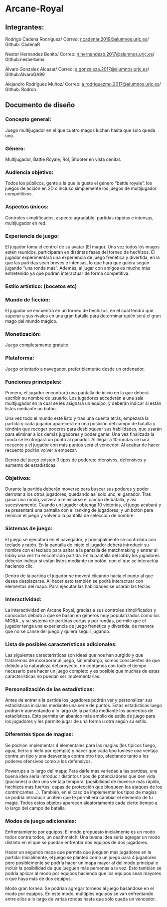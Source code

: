 # Arcane-Royal

## Integrantes:

Rodrigo Cadena Rodríguez/ 
Correo: r.cadenar.2019@alumnos.urjc.es/
Github: CadenaR

Nestor Hernandez Benito/
Correo: n.hernandezb.2017@alumnos.urjc.es/
Github:nesherbens

Álvaro Gonzalez Alcazar/
Correo: a.gonzaleza.2017@alumnos.urjc.es/
Github:AlvaroGA99

Alejandro Rodríguez Muñoz/
Correo: a.rodriguezmu.2017@alumnos.urjc.es/
Github: Rodron


## Documento de diseño

### Concepto general:
Juego multijugador en el que cuatro magos luchan hasta que solo queda uno.
### Género:
Multijugador, Battle Royale, Rol, Shooter en vista cenital.
### Audiencia objetivo:
Todos los públicos, gente a la que le guste el género “battle royale”, los juegos de acción en 2D o incluso simplemente los juegos de multijugador competitivos.
### Aspectos únicos:
Controles simplificados, aspecto agradable, partidas rápidas e intensas, multijugador en red.

### Experiencia de juego:
El jugador toma el control de su avatar (El mago). Una vez todos los magos estén reunidos, participaran en distintas fases del torneo de hechizos. El jugador experimentará una experiencia de juego frenética y divertida, en la que las partidas sean breves e intensas, lo que hará que quiera seguir jugando “una ronda más”. Además, al jugar con amigos es mucho más entretenido ya que podrán interactuar de forma competitiva.
### Estilo artístico: (bocetos etc)
### Mundo de ficción:
El jugador se encuentra en un torneo de hechizos, en el cual tendrá que superar a sus rivales en una gran batalla para determinar quién será el gran mago del mundo mágico.
### Monetización:
Juego completamente gratuito.
### Plataforma:
Juego orientado a navegador, preferiblemente desde un ordenador.
### Funciones principales: 
Primero, el jugador encontrará una pantalla de inicio en la que deberá escribir su nombre de usuario. Los jugadores accederán a una sala multijugador en la cual se les asignará un equipo, y deberán indicar si están listos mediante un botón.

 Una vez todo el mundo esté listo y tras una cuenta atrás, empezará la partida y cada jugador aparecerá en una posición del campo de batalla y tendrán que recoger poderes para desbloquear sus habilidades, que usarán para eliminar a los demás jugadores y poder ganar. Una vez finalizada la ronda se le otorgará un punto al ganador. Al llegar a 10 rondas se hará recuento y el jugador con más puntos será el vencedor. Al acabar de hacer recuento podrán volver a empezar.

Dentro del juego existen 3 tipos de poderes: ofensivos, defensivos y aumento de estadísticas.
### Objetivos: 
Durante la partida deberán moverse para buscar sus poderes y poder derrotar a los otros jugadores, quedando así solo uno, el ganador. Tras ganar una ronda, volverá a reiniciarse el campo de batalla, y así sucesivamente. Cuando un jugador obtenga 10 victorias, el juego acabará y se presentará una pantalla con el ranking de jugadores, y un botón para reiniciar el juego y volver a la pantalla de selección de nombre.
### Sistemas de juego: 
El juego se ejecutará en el navegador, y principalmente se controlara con teclado y ratón.
En la pantalla de inicio el jugador deberá introducir su nombre con el teclado para saltar a la pantalla de matchmaking y entrar al lobby una vez ha encontrado partida. En la pantalla del lobby los jugadores deberán indicar si están listos mediante un botón, con el que se interactúa haciendo clic.

Dentro de la partida el jugador se moverá clicando hacia el punto al que desea desplazarse. Al hacer esto también se podrá interactuar con elementos del mapa. Para ejecutar las habilidades se usarán las teclas.
### Interactividad:
La interactividad en Arcane Royal, gracias a sus controles simplificados y conocidos debido a que se basan en géneros muy popularizados como los MOBA , y su sistema de partidas cortas y por rondas, permite que el jugador tenga una experiencia de juego frenética y divertida, de manera que no se canse del juego y quiera seguir jugando.
### Lista de posibles características adicionales: 
Las siguientes características son ideas que nos han surgido y que trataremos de incorporar al juego, sin embargo, somos conscientes de que debido a la naturaleza del proyecto, no contamos con todo el tiempo necesario para hacer un juego completo y es posible que muchas de estas características no puedan ser implementarlas.

### Personalización de las estadísticas: 
Antes de entrar a la partida los jugadores podrán ver y personalizar sus estadísticas iniciales mediante una serie de puntos. Estas estadísticas luego podrán ir aumentando a lo largo de la partida mediante los aumentos de estadísticas. Esto permite un abanico más amplio de estilo de juego para los jugadores y les permite jugar de una forma u otra según su estilo.

### Diferentes tipos de magias: 
Se podrían implementar 4 elementales para las magias (los típicos fuego, agua, tierra y hielo por ejemplo) y hacer que cada tipo tuviese una ventaja contra un tipo y una desventaja contra otro tipo, afectando tanto a los poderes ofensivos como a los defensivos.

Powerups a lo largo del mapa: Para darle más variedad a las partidas, una buena idea sería introducir distintos tipos de potenciadores que den vida (pociones) o den una ventaja temporal (posibilidad de moverse más rápido, hechizos más fuertes, capas de protección que bloqueen los ataques de los contrincantes...). También, en el caso de implementar los tipos de magias se podría introducir un ítem que te permitiera cambiar el elemento de tu magia. Todos estos objetos aparecen aleatoriamente cada cierto tiempo a lo largo del campo de batalla.

### Modos de juego adicionales:
Enfrentamiento por equipos: El modo propuesto inicialmente es un modo todos contra todos, un deathmatch. Una buena idea sería agregar un modo distinto en el que se puedan enfrentar dos equipos de dos jugadores.

Hacer un segundo mapa que permita que jueguen más jugadores en la partida: Inicialmente, el juego se planteó como un juego para 4 jugadores pero posiblemente se podría hacer un mapa mayor al del modo principal e incluir la posibilidad de que jueguen más personas a la vez. Esto también se podría aplicar al modo por equipos haciendo que los equipos sean mayores o que haya más de dos equipos.

Modo gran torneo: Se podrían agregar torneos al juego basándose en el modo por equipos. En este modo, múltiples equipos se van enfrentando entre ellos a lo largo de varias rondas hasta que sólo queda un vencedor.
 
